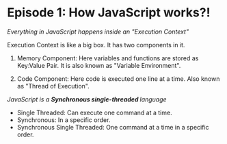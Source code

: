 # Episode 1: How JavaScript works?!

*Everything in JavaScript happens inside an "Execution Context"*

Execution Context is like a big box. It has two components in it.

1. Memory Component: Here variables and functions are stored as Key:Value Pair.
It is also known as "Variable Environment".

2. Code Component: Here code is executed one line at a time. Also known as "Thread of Execution".

*JavaScript is a <b>Synchronous single-threaded </b> language*

* Single Threaded: Can execute one command at a time.
* Synchronous: In a specific order.
* Synchronous Single Threaded: One command at a time in a specific order.



